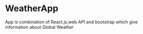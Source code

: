 # WeatherApp
App is combination of React.js,web API and bootstrap which give information about Global Weather

